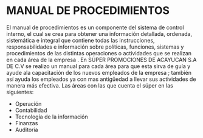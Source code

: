 # MANUAL DE PROCEDIMIENTOS

<div class="text-justify"> 
  
El manual de procedimientos es un componente del sistema de control interno, el cual se crea para obtener una información detallada, ordenada, sistemática e integral que contiene todas las instrucciones, responsabilidades e información sobre políticas, funciones, sistemas y procedimientos de las distintas operaciones o actividades que se realizan en cada área de la empresa . En SÚPER PROMOCIONES DE ACAYUCAN S.A DE C.V se realizo un manual para cada área para que esta sirva de guía y ayude ala capacitación de los nuevos empleados de la empresa ; también así ayuda los empleados ya con mas antigüedad a llevar sus actividades de manera más efectiva. Las áreas con las que cuenta el súper en las siguientes:  

</div>

* Operación  
* Contabilidad 
* Tecnología de la información 
* Finanzas 
* Auditoria 

